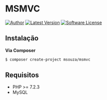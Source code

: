 # MSMVC

[![Author](http://img.shields.io/badge/author-@matheusviegas-blue.svg?style=flat-square)](https://github.com/matheusviegas)
[![Latest Version](https://img.shields.io/github/release/matheusviegas/msmvc.svg?style=flat-square)](https://github.com/matheusviegas/msmvc/releases)
[![Software License](https://img.shields.io/badge/license-MIT-brightgreen.svg?style=flat-square)](LICENSE.md)


## Instalação

**Via Composer**

``` bash
$ composer create-project msouza/msmvc
```

## Requisitos

* PHP >= 7.2.3
* MySQL
